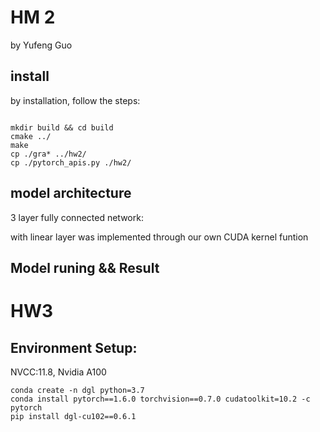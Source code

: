 # HM 2
by Yufeng Guo

## install

by installation, follow the steps:
```

mkdir build && cd build
cmake ../
make
cp ./gra* ../hw2/
cp ./pytorch_apis.py ./hw2/
```

## model architecture
3 layer fully connected network:

with linear layer was implemented through our own CUDA kernel funtion

## Model runing && Result


# HW3 
## Environment Setup:
NVCC:11.8, Nvidia A100
```
conda create -n dgl python=3.7
conda install pytorch==1.6.0 torchvision==0.7.0 cudatoolkit=10.2 -c pytorch
pip install dgl-cu102==0.6.1
```